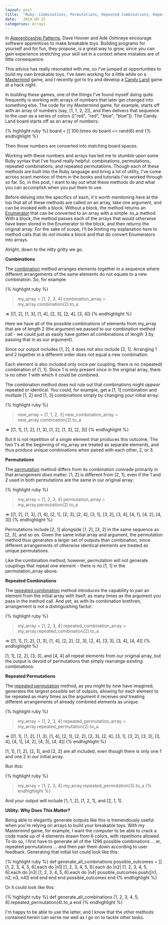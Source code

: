 ```yaml
---
layout: post
title:  "Ruby: Combinations, Permutations, Repeated Combinations, Repeated Permutations"
date:   2014-09-15 
categories: Arrays
---
```


In [Apprenticeship Patterns][apprenticeship_patterns], Dave Hoover and Ade Oshineye encourage software apprentices to make breakable toys. Building programs for yourself and for fun, they propose, is a great way to grow, since you can gain experience stretching your skill set in a context where mistakes are of little consequence. 

This advice has really resonated with me, so I've jumped at opportunities to build my own breakable toys. I've been working for a little while on a [Mastermind][mastermind] game, and I recently got to try and develop a [Candy Land][candyland] game at a hack night. 

In building these games, one of the things I've found myself doing quite frequently is working with arrays of numbers that later get changed into something else. The code for my Mastermind game, for example, starts off with an array of numbers (say, [1, 1, 2, 2]), and then delivers that sequence to the user as a series of colors (["red", "red", "blue", "blue"]). The Candy Land board starts off as an array of numbers:

{% highlight ruby %}
board = []
100.times do 
  board << rand(6)
end
{% endhighlight %}

Then those numbers are converted into matching board spaces.

Working with these numbers and arrays has led me to stumble upon some Ruby syntax that I've found really helpful: combinations, permutations, repeated combinations, and repeated permutations. Though each of these methods are built into the Ruby language and bring a lot of utility, I've come across scant mention of them in the books and tutorials I've worked through so far. So, in this post, I want to lay out what these methods do and what you can accomplish when you put them to use.

Before delving into the specifics of each, it's worth mentioning here at the top that all of these methods are called on an array, take one argument, and can be invoked with a block. Without a block, the method returns an [Enumerator][enumerator] that can be converted to an array with a simple .to_a method. With a block, the method passes each of the arrays that would otherwise have been stored in the Enumerator to the block, and then returns the original array. For the sake of scope, I'll be limiting my explanation here to method calls that do *not* invoke a block and that *do* convert Enumerators into arrays.

Alright, down to the nitty gritty we go.

**Combinations**

The [combination][combination] method arranges elements together in a sequence where different arrangements of the same elements do not equate to a new combination. So, for example:

{% highlight ruby %}
> my_array = [1, 2, 3, 4]
> combination_array = my_array.combination(2).to_a

=> [[1, 2], [1, 3], [1, 4], [2, 3], [2, 4], [3, 4]]
{% endhighlight %}

Here we have all of the possible combinations of elements from my_array that are of length 2 (the argument we passed to our combination method call - we could just as easily have gotten all combinations of length 3 by passing that in as our argument).

Since our output includes [1, 2], it does not also include [2, 1]. Arranging 1 and 2 together in a different order does not equal a new combination.

Each element is also included only once per coupling; there is no (repeated) combination of [1, 1]. Since 1 is only present once in the original array, there is no other 1 with which it could be combined.

The combination method does not rule out that combinations might *appear* repeated or identical. You could, for example, get a [1, 1] combination and multiple [1, 2] and [1, 3] combinations simply by changing your initial array:

{% highlight ruby %}
> new_array = [1, 1, 2, 3]
> new_combination_array = new_array.combination(2).to_a
 
=> [[1, 1], [1, 2], [1, 3], [1, 2], [1, 3], [2, 3]]
{% endhighlight %}

But it is not repetition of a single element that produces this outcome. The two 1's at the beginning of my_array are treated as separate elements, and thus produce unique combinations when paired with each other, 2, or 3. 

**Permutations**

The [permutation][permutation] method differs from its combination comrade primarily in that arrangement *does* matter. [1, 2] is different from [2, 1], even if the 1 and 2 used in both permutations are the same in our original array:

{% highlight ruby %}
> my_array = [1, 2, 3, 4]
> permutation_array = my_array.permutation(2).to_a

=> [[1, 2], [1, 3], [1, 4], [2, 1], [2, 3], [2, 4], [3, 1], [3, 2], [3, 4], [4, 1], [4, 2], [4, 3]]
{% endhighlight %}

Permutations include [2, 1] alongside [1, 2], [3, 2] in the same sequence as [2, 3], and so on. Given the same initial array and argument, the permutation method thus generates a larger set of outputs than combination, since different arrangements of otherwise identical elements are treated as unique permutations.  
 
Like the combination method, however, permutation will not generate couplings that repeat one element - there is no [1, 1] in the permutation_array above.

**Repeated Combinations**

The [repeated combination][repeated_combination] method introduces the capability to pair an element from the initial array with itself, as many times as the argument you pass in the method call. And yet, as with its combination brethren, arrangement is not a distinguishing factor:

{% highlight ruby %}
> my_array = [1, 2, 3, 4]
> repeated_combination_array = my_array.repeated_combination(2).to_a

=> [[1, 1], [1, 2], [1, 3], [1, 4], [2, 2], [2, 3], [2, 4], [3, 3], [3, 4], [4, 4]]
{% endhighlight %}

[1, 1], [2, 2], [3, 3], and [4, 4] all repeat elements from our original array, but the output is devoid of permutations that simply rearrange existing combinations.

**Repeated Permutations**

The [repeated permutation][repeated_permutation] method, as you might by now have imagined, generates the largest possible set of outputs, allowing for each element to be repeated as many times as the argument it receives *and* treating different arrangements of already combined elements as unique. 

{% highlight ruby %}
> my_array = [1, 2, 3, 4]
repeated_permutation_array = my_array.repeated_permutation(2).to_a

=> [[1, 1], [1, 2], [1, 3], [1, 4], [2, 1], [2, 2], [2, 3], [2, 4], [3, 1], [3, 2], [3, 3], [3, 4], [4, 1], [4, 2], [4, 3], [4, 4]]
{% endhighlight %}

[1, 1], [1, 2], [2, 1], and [2, 2] are all included, even though there is only one 1 and one 2 in our initial array.

Run this:

{% highlight ruby %}
> my_array = [1, 2, 3, 4]
> my_array.repeated_permutation(3).to_a
{% endhighlight %}

And your output will include [1, 1, 2], [1, 2, 1], and [2, 1, 1].

**Utility: Why Does This Matter?**

Being able to elegantly generate outputs like this is tremendously useful when you're relying on arrays to build your breakable toys. With my Mastermind game, for example, I want the computer to be able to crack a code made up of 4 elements drawn from 6 colors, with repetitions allowed. To do so, I first have to generate all of the 1296 possible combinations ... er, repeated permutations ... and then pair them down according to user feedback. Generating that initial list could look like this:

{% highlight ruby %}
def generate_all_combinations
  possible_outcomes = []
  [1, 2, 3, 4, 5, 6].each do |n1|
    [1, 2, 3, 4, 5, 6].each do |n2|
      [1, 2, 3, 4, 5, 6].each do |n3|
        [1, 2, 3, 4, 5, 6].each do |n4|
          possible_outcomes.push([n1, n2, n3, n4])
        end
      end
    end
  end
  possible_outcomes
end
{% endhighlight %}

Or it could look like this:

{% highlight ruby %}
def generate_all_combinations
  [1, 2, 3, 4, 5, 6].repeated_permutation(4).to_a
end
{% endhighlight %}

I'm happy to be able to use the latter, and I know that the other methods contained herein can serve me well as I go on to tackle other tasks.

[apprenticeship_patterns]: http://chimera.labs.oreilly.com/books/1234000001813/index.html
[mastermind]: http://en.wikipedia.org/wiki/Mastermind_(board_game)
[candyland]: http://en.wikipedia.org/wiki/Candy_Land
[enumerator]: http://www.ruby-doc.org/core-2.1.2/Enumerator.html
[combination]: http://www.ruby-doc.org/core-2.1.2/Array.html#method-i-combination
[permutation]: http://www.ruby-doc.org/core-2.1.2/Array.html#method-i-permutation
[repeated_combination]: http://www.ruby-doc.org/core-2.1.2/Array.html#method-i-repeated_combination
[repeated_permutation]: http://www.ruby-doc.org/core-2.1.2/Array.html#method-i-repeated_permutation